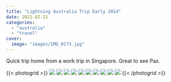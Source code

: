 ```yaml
---
title: "Lightning Australia Trip Early 2014"
date: 2021-02-21
categories:
  - "australia"
  - "travel"
cover:
  image: "images/IMG_0173.jpg"
---
```


Quick trip home from a work trip in Singapore. Great to see Pas.

{{< photogrid >}}
![](images/IMG_0108-1-1024x577.jpg)
![](images/IMG_0110-1024x577.jpg)
![](images/IMG_0130-1024x577.jpg)
![](images/IMG_1770-768x1024.jpg)
![](images/IMG_0173-898x1024.jpg)
![](images/IMG_0154-1024x577.jpg)
![](images/IMG_0157-682x1024.jpg)
![](images/IMG_0159-1024x682.jpg)
![](images/IMG_1798-1024x1024.jpg)
![](images/IMG_1802-1024x1024.jpg)
{{< /photogrid >}}

